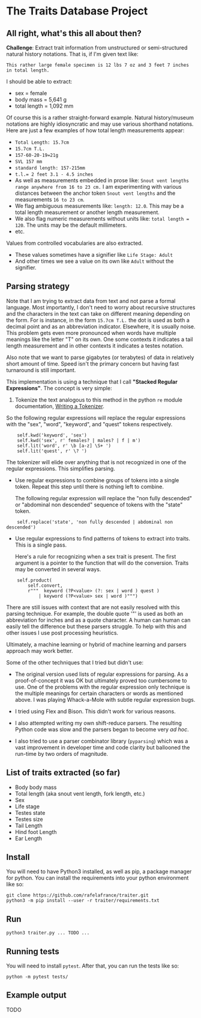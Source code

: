 # The Traits Database Project

## All right, what's this all about then?
**Challenge**: Extract trait information from unstructured or semi-structured natural history notations. That is, if I'm given text like:

 ```
 This rather large female specimen is 12 lbs 7 oz and 3 feet 7 inches in total length.
 ```

 I should be able to extract:

 - sex = female
 - body mass = 5,641 g
 - total length = 1,092 mm


 Of course this is a rather straight-forward example. Natural history/museum notations are highly idiosyncratic and may use various shorthand notations. Here are just a few examples of how total length measurements appear:

 - `Total Length: 15.7cm`
 - `15.7cm T.L.`
 - `157-60-20-19=21g`
 - `SVL 157 mm`
 - `standard length: 157-215mm`
 - `t.l.= 2 feet 3.1 - 4.5 inches`
 - As well as measurements embedded in prose like: `Snout vent lengths range anywhere from 16 to 23 cm.` I am experimenting with various distances between the anchor token `Snout vent lengths` and the measurements `16 to 23 cm`.
 - We flag ambiguous measurements like: `length: 12.0`. This may be a total length measurement or another length measurement.
 - We also flag numeric measurements without units like: `total length = 120`. The units may be the default millimeters.
 - etc.

Values from controlled vocabularies are also extracted.
 - These values sometimes have a signifier like `Life Stage: Adult`
 - And other times we see a value on its own like `Adult` without the signifier.

## Parsing strategy

Note that I am trying to extract data from text and not parse a formal language. Most importantly, I don't need to worry about recursive structures and the characters in the text can take on different meaning depending on the form. For is instance, in the form `15.7cm T.L.` the dot is used as both a decimal point and as an abbreviation indicator. Elsewhere, it is usually noise. This problem gets even more pronounced when words have multiple meanings like the letter "T" on its own. One some contexts it indicates a tail length measurement and in other contexts it indicates a testes notation.

Also note that we want to parse gigabytes (or terabytes) of data in relatively short amount of time. Speed isn't the primary concern but having fast turnaround is still important.

This implementation is using a technique that I call **"Stacked Regular Expressions"**. The concept is very simple:

1. Tokenize the text analogous to this method in the python `re` module documentation, [Writing a Tokenizer](https://docs.python.org/3/library/re.html#writing-a-tokenizer).

  So the following regular expressions will replace the regular expressions with the "sex", "word", "keyword", and "quest" tokens respectively.

```
    self.kwd('keyword', 'sex')
    self.kwd('sex', r' females? | males? | f | m')
    self.lit('word', r' \b [a-z] \S+ ')
    self.lit('quest', r' \? ')
```

  The tokenizer will elide over anything that is not recognized in one of the regular expressions. This simplifies parsing.

- Use regular expressions to combine groups of tokens into a single token. Repeat this step until there is nothing left to combine.

  The following regular expression will replace the "non fully descended" or "abdominal non descended" sequence of tokens with the "state" token.

```
    self.replace('state', 'non fully descended | abdominal non descended')
```

- Use regular expressions to find patterns of tokens to extract into traits. This is a single pass.

  Here's a rule for recognizing when a sex trait is present. The first argument is a pointer to the function that will do the conversion. Traits may be converted in several ways.

```
    self.product(
        self.convert,
        r"""  keyword (?P<value> (?: sex | word ) quest )
            | keyword (?P<value> sex | word )""")
```

There are still issues with context that are not easily resolved with this parsing technique. For example, the double quote '"' is used as both an abbreviation for inches and as a quote character. A human can human can easily tell the difference but these parsers struggle. To help with this and other issues I use post processing heuristics.

Ultimately, a machine learning or hybrid of machine learning and parsers approach may work better.

Some of the other techniques that I tried but didn't use:

- The original version used lists of regular expressions for parsing. As a proof-of-concept it was OK but ultimately proved too cumbersome to use. One of the problems with the regular expression only technique is the multiple meanings for certain characters or words as mentioned above. I was playing Whack-a-Mole with subtle regular expression bugs.

- I tried using Flex and Bison. This didn't work for various reasons.

- I also attempted writing my own shift-reduce parsers. The resulting Python code was slow and the parsers began to become very *ad hoc*.

- I also tried to use a parser combinator library (`pyparsing`) which was a vast improvement in developer time and code clarity but ballooned the run-time by two orders of magnitude.

## List of traits extracted (so far)
- Body body mass
- Total length (aka snout vent length, fork length, etc.)
- Sex
- Life stage
- Testes state
- Testes size
- Tail Length
- Hind foot Length
- Ear Length

## Install

You will need to have Python3 installed, as well as pip, a package manager for python. You can install the requirements into your python environment like so:
```
git clone https://github.com/rafelafrance/traiter.git
python3 -m pip install --user -r traiter/requirements.txt
```

## Run
```
python3 traiter.py ... TODO ...
```

## Running tests
You will need to install `pytest`. After that, you can run the tests like so:
```
python -m pytest tests/
```


## Example output

TODO
